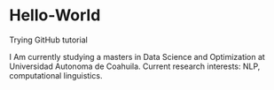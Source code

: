 # Hello-World
Trying GitHub tutorial


I Am currently studying a masters in Data Science and Optimization at Universidad Autonoma de Coahuila. Current research interests: NLP, computational linguistics.

